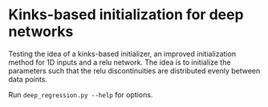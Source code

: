 # Kinks-based initialization for deep networks

Testing the idea of a kinks-based initializer, an improved initialization
method for 1D inputs and a relu network. The idea is to initialize the
parameters such that the relu discontinuities are distributed evenly between
data points.

Run `deep_regression.py --help` for options.
